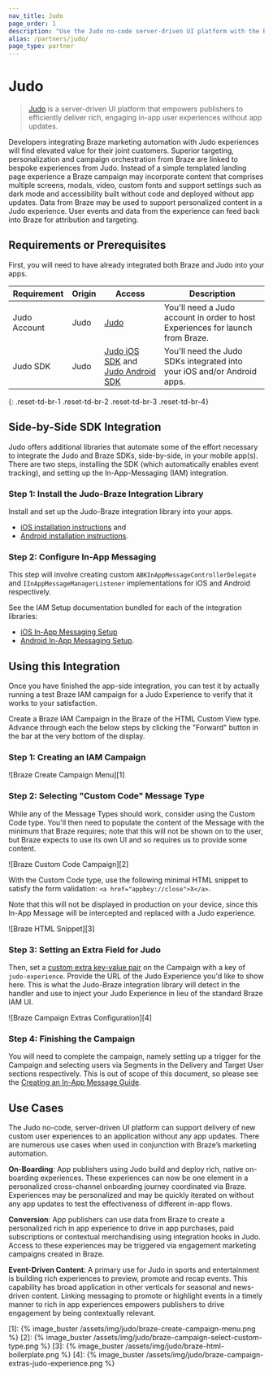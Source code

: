 ```yaml
---
nav_title: Judo
page_order: 1
description: "Use the Judo no-code server-driven UI platform with the Braze marketing automation platform"
alias: /partners/judo/
page_type: partner
---
```


# Judo

> [Judo](https://judo.app) is a server-driven UI platform that empowers publishers to efficiently deliver rich, engaging in-app user experiences without app updates.

Developers integrating Braze marketing automation with Judo experiences will find elevated value for their joint customers. Superior targeting, personalization and campaign orchestration from Braze are linked to bespoke experiences from Judo. Instead of a simple templated landing page experience a Braze campaign may incorporate content that comprises multiple screens, modals, video, custom fonts and support settings such as dark mode and accessibility built without code and deployed without app updates. Data from Braze may be used to support personalized content in a Judo experience. User events and data from the experience can feed back into Braze for attribution and targeting.

## Requirements or Prerequisites

First, you will need to have already integrated both Braze and Judo into your apps.

| Requirement | Origin | Access | Description |
|---|---|---|---|
| Judo Account | Judo | [Judo](https://www.judo.app/) | You'll need a Judo account in order to host Experiences for launch from Braze. |
| Judo SDK | Judo | [Judo iOS SDK](https://github.com/judoapp/judo-ios/) and [Judo Android SDK](https://github.com/judoapp/judo-android) | You'll need the Judo SDKs integrated into your iOS and/or Android apps. |
{: .reset-td-br-1 .reset-td-br-2 .reset-td-br-3  .reset-td-br-4}

## Side-by-Side SDK Integration

Judo offers additional libraries that automate some of the effort necessary to integrate the Judo and Braze SDKs, side-by-side, in your mobile app(s). There are two steps, installing the SDK (which automatically enables event tracking), and setting up the In-App-Messaging (IAM) integration.

### Step 1: Install the Judo-Braze Integration Library

Install and set up the Judo-Braze integration library into your apps.

- [iOS installation
instructions](https://github.com/judoapp/judo-braze-ios/wiki#installation) and
- [Android installation
instructions](https://github.com/judoapp/judo-braze-android/wiki#installation).

### Step 2: Configure In-App Messaging

This step will involve creating custom `ABKInAppMessageControllerDelegate` and `IInAppMessageManagerListener` implementations for iOS and Android respectively.

See the IAM Setup documentation bundled for each of the integration libraries:

- [iOS In-App Messaging
Setup](https://github.com/judoapp/judo-braze-ios/wiki#in-app-messaging-setup)
- [Android In-App Messaging
Setup](https://github.com/judoapp/judo-braze-android/wiki#in-app-messaging-setup).

## Using this Integration

Once you have finished the app-side integration, you can test it by actually running a test Braze IAM campaign for a Judo Experience to verify that it works to your satisfaction.

Create a Braze IAM Campaign in the Braze of the HTML Custom View type. Advance through each the below steps by clicking the "Forward" button in the bar at the very bottom of the display.

### Step 1: Creating an IAM Campaign

![Braze Create Campaign Menu][1]

### Step 2: Selecting "Custom Code" Message Type

While any of the Message Types should work, consider using the Custom Code type. You'll then need to populate the content of the Message with the minimum that Braze requires; note that this will not be shown on to the user, but Braze expects to use its own UI and so requires us to provide some content.

![Braze Custom Code Campaign][2]

With the Custom Code type, use the following minimal HTML snippet to satisfy the form validation: `<a href="appboy://close">X</a>`.

Note that this will not be displayed in production on your device, since this In-App Message will be intercepted and replaced with a Judo experience.

![Braze HTML Snippet][3]

### Step 3: Setting an Extra Field for Judo

Then, set a [custom extra key-value
pair](https://www.braze.com/docs/user_guide/personalization_and_dynamic_content/key_value_pairs/) on the Campaign with a key of `judo-experience`. Provide the URL of the Judo Experience you'd like to show here. This is what the Judo-Braze integration library will detect in the handler and use to inject your Judo Experience in lieu of the standard Braze IAM UI.

![Braze Campaign Extras Configuration][4]

### Step 4: Finishing the Campaign

You will need to complete the campaign, namely setting up a trigger for the Campaign and selecting users via Segments in the Delivery and Target User sections respectively. This is out of scope of this document, so please see the [Creating an In-App Message Guide](https://www.braze.com/docs/user_guide/message_building_by_channel/in-app_messages/create/).

## Use Cases

The Judo no-code, server-driven UI platform can support delivery of new custom user experiences to an application without any app updates. There are numerous use cases when used in conjunction with Braze’s marketing automation.

**On-Boarding**: App publishers using Judo build and deploy rich, native on-boarding experiences. These experiences can now be one element in a personalized cross-channel onboarding journey coordinated via Braze. Experiences may be personalized and may be quickly iterated on without any app updates to test the effectiveness of different in-app flows.

**Conversion**: App publishers can use data from Braze to create a personalized rich in app experience to drive in app purchases, paid subscriptions or contextual merchandising using integration hooks in Judo. Access to these experiences may be triggered via engagement marketing campaigns created in Braze.

**Event-Driven Content**: A primary use for Judo in sports and entertainment is building rich experiences to preview, promote and recap events. This capability has broad application in other verticals for seasonal and news-driven content. 
Linking messaging to promote or highlight events in a timely manner to rich in app experiences empowers publishers to drive engagement by being contextually relevant.

[1]: {% image_buster /assets/img/judo/braze-create-campaign-menu.png %}
[2]: {% image_buster /assets/img/judo/braze-campaign-select-custom-type.png %}
[3]: {% image_buster /assets/img/judo/braze-html-boilerplate.png %}
[4]: {% image_buster /assets/img/judo/braze-campaign-extras-judo-experience.png %}
